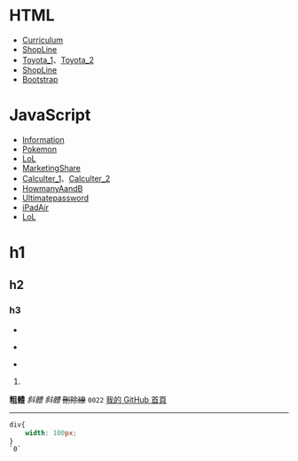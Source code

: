# HTML
- [Curriculum](./html/Hw1_Curriculum.html)
- [ShopLine](./html/Hw2_ShopLine.html)
- [Toyota_1](./html/Hw3_Toyota_1.html)、[Toyota_2](./html/Hw3_Toyota_2.html)
- [ShopLine](./html/Hw4_ShopLine.html)
- [Bootstrap](./html/Hw5_Bootstrap.html)

# JavaScript
- [Information]()
- [Pokemon](./JavaScript/Hw2_Pokemon.html)
- [LoL](./JavaScript/Hw4_LoL.html)
- [MarketingShare](./JavaScript/Hw4_MarketingShare.html)
- [Calculter_1](./JavaScript/Hw5_Calculter_1.html)、[Calculter_2](./JavaScript/Hw5_Calculter_2.html)
- [HowmanyAandB](./JavaScript/Hw5_HowmanyAandB.html)
- [Ultimatepassword](./JavaScript/Hw5_Ultimatepassword.html)
- [iPadAir](./JavaScript/Hw6_iPadAir.html)
- [LoL](./JavaScript/Hw7_LoL.html)
# h1
## h2
### h3
+ 
- 
* 
1. 
**粗體**
*斜體*
_斜體_
~~刪除線~~
`0022`
[我的 GitHub 首頁](https://yu1129.github.io/)
___
```css
div{
    width: 100px;
}
`0`